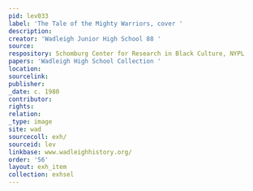 ```yaml
---
pid: lev033
label: 'The Tale of the Mighty Warriors, cover '
description:
creator: 'Wadleigh Junior High School 88 '
source:
respository: Schomburg Center for Research in Black Culture, NYPL
papers: 'Wadleigh High School Collection '
location:
sourcelink:
publisher:
_date: c. 1980
contributor:
rights:
relation:
_type: image
site: wad
sourcecoll: exh/
sourceid: lev
linkbase: www.wadleighhistory.org/
order: '56'
layout: exh_item
collection: exhsel
---
```

